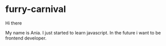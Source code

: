 # furry-carnival
Hi there

My name is Ania. I just started to learn javascript. 
In the future i want to be frontend developer.
